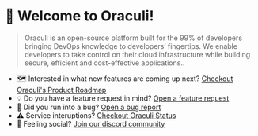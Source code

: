 # 👋 Welcome to Oraculi!

> Oraculi is an open-source platform built for the 99% of developers bringing DevOps knowledge to developers’ fingertips. We enable developers to take control on their cloud infrastructure while building secure, efficient and cost-effective applications..
> 

* 🗺️ Interested in what new features are coming up next? [Checkout Oraculi's Product Roadmap](https://github.com/mlabouardy/komiser/projects/1)
* 💡 Do you have a feature request in mind? [Open a feature request](https://github.com/mlabouardy/komiser/issues/new?assignees=&labels=&template=feature_request.md&title=)
* 🐛 Did you run into a bug? [Open a bug report](https://github.com/mlabouardy/oraculi/komiser/new?assignees=&labels=bug&template=bug_report.yml)
* ⚠️ Service interuptions? [Checkout Oraculi Status](https://status.oraculi.io)
* 🦩 Feeling social? [Join our discord community](https://www.discord.oraculi.io)
